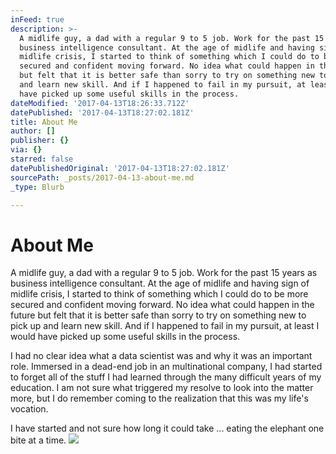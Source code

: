```yaml
---
inFeed: true
description: >-
  A midlife guy, a dad with a regular 9 to 5 job. Work for the past 15 years as
  business intelligence consultant. At the age of midlife and having sign of
  midlife crisis, I started to think of something which I could do to be more
  secured and confident moving forward. No idea what could happen in the future
  but felt that it is better safe than sorry to try on something new to pick up
  and learn new skill. And if I happened to fail in my pursuit, at least I would
  have picked up some useful skills in the process. 
dateModified: '2017-04-13T18:26:33.712Z'
datePublished: '2017-04-13T18:27:02.181Z'
title: About Me
author: []
publisher: {}
via: {}
starred: false
datePublishedOriginal: '2017-04-13T18:27:02.181Z'
sourcePath: _posts/2017-04-13-about-me.md
_type: Blurb

---
```

# About Me

A midlife guy, a dad with a regular 9 to 5 job. Work for the past 15 years as business intelligence consultant. At the age of midlife and having sign of midlife crisis, I started to think of something which I could do to be more secured and confident moving forward. No idea what could happen in the future but felt that it is better safe than sorry to try on something new to pick up and learn new skill. And if I happened to fail in my pursuit, at least I would have picked up some useful skills in the process. 

I had no clear idea what a data scientist was and why it was an important role. Immersed in a dead-end job in an multinational company, I had started to forget all of the stuff I had learned through the many difficult years of my education. I am not sure what triggered my resolve to look into the matter more, but I do remember coming to the realization that this was my life's vocation. 

I have started and not sure how long it could take ... eating the elephant one bite at a time.
![](https://the-grid-user-content.s3-us-west-2.amazonaws.com/b2e1dfe8-6a41-4ea7-9458-6d0834a2c02c.jpg)